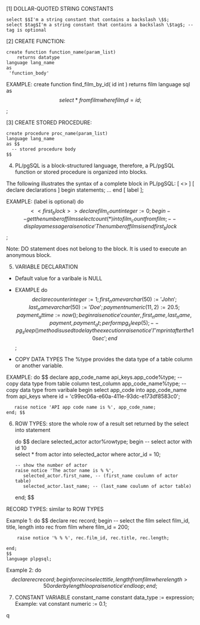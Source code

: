 [1]  DOLLAR-QUOTED STRING CONSTANTS
	
	select $$I'm a string constant that contains a backslash \$$;
	select $tag$I'm a string constant that contains a backslash \$tag$; -- tag is optional


[2] CREATE FUNCTION:

	create function function_name(param_list) 
		returns datatype
	language lang_name
	as 
	 'function_body'
	 
 EXAMPLE:
	 create function find_film_by_id(
	   id int
	) returns film 
	language sql
	as 
	$$
	  select * from film 
	  where film_id = id;  
	$$; 


[3] CREATE STORED PROCEDURE:

	create procedure proc_name(param_list)
	language lang_name
	as $$
	  -- stored procedure body
	$$
	
	
4. PL/pgSQL is a block-structured language, therefore, a PL/pgSQL function or stored procedure is organized into blocks.

The following illustrates the syntax of a complete block in PL/pgSQL:
	[ <<label>> ]
	[ declare
		declarations ]
	begin
		statements;
		...
	end [ label ];
	
EXAMPLE: (label is optional)
	do $$ 
	<<first_block>> 
	declare
	  film_count integer := 0;
	begin
	   -- get the number of films
	   select count(*) 
	   into film_count
	   from film;
	   -- display a message
	   raise notice 'The number of films is %', film_count;
	end first_block $$;

Note: DO statement does not belong to the block. It is used to execute an anonymous block.


5. VARIABLE DECLARATION

* Default value for a varibale is NULL

* EXAMPLE
	do $$ 
	declare
	   counter    integer := 1;
	   first_name varchar(50) := 'John';
	   last_name  varchar(50) := 'Doe';
	   payment    numeric(11,2) := 20.5;
	   payment_at time := now();
	begin 
	   raise notice '% % % has been paid % USD at %', 
		   counter, 
		   first_name, 
		   last_name, 
		   payment,
		   payment_at; 
	   perform pg_sleep(5); -- pg_sleep() method is used to delay the execution
	   raise notice 'I''m print after the 10 sec';
	end $$; 
	
* COPY DATA TYPES
The %type provides the data type of a table column or another variable.

EXAMPLE:
	do $$ 
	declare
	   app_code_name api_keys.app_code%type; -- copy data type from table column
	   test_column app_code_name%type; -- copy data type from varibale
	begin 
	   select 
	   app_code into app_code_name
	   from api_keys
	   where id = 'c99ec06a-e60a-411e-93dc-e173df8583c0';
	   
	   raise notice 'API app code name is %', app_code_name;
	end; $$


6. ROW TYPES: store the whole row of a result set returned by the select into statement

	do $$
	declare
	   selected_actor actor%rowtype;
	begin
	   -- select actor with id 10   
	   select * 
	   from actor
	   into selected_actor
	   where actor_id = 10;

	   -- show the number of actor
	   raise notice 'The actor name is % %',
		  selected_actor.first_name, -- (first_name coulumn of actor table)
		  selected_actor.last_name; -- (last_name coulumn of actor table)
	end; $$
	
	
RECORD TYPES: similar to ROW TYPES

Example 1:
	do
	$$
	declare
		rec record;
	begin
		-- select the film 
		select film_id, title, length 
		into rec
		from film
		where film_id = 200;
		
		raise notice '% % %', rec.film_id, rec.title, rec.length;   
		
	end;
	$$
	language plpgsql;
	
Example 2:
	do
	$$
	declare
		rec record;
	begin
		for rec in select title, length 
				from film 
				where length > 50
				order by length
		loop
			raise notice '% (%)', rec.title, rec.length;	
		end loop;
	end;
	$$


7. CONSTANT VARIABLE
	constant_name constant data_type := expression;
	Example: vat constant numeric := 0.1;
	
	
















q